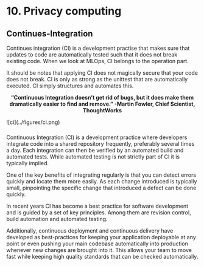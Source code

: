 # 10. Privacy computing


## Continues-Integration

Continues integration (CI) is a development practise that makes sure that updates to code 
are automatically tested such that it does not break existing code. When we look at MLOps,
CI belongs to the operation part. 

It should be notes that applying CI does not magically secure that your code does not break.
CI is only as strong as the unittest that are automatically executed. CI simply structures and
automates this.

<p align="center">
<b> “Continuous Integration doesn’t get rid of bugs, but it does make them dramatically easier to find and remove.” -Martin Fowler, Chief Scientist, ThoughtWorks </b>
</p>
![ci](../figures/ci.png)



### 
Continuous Integration (CI) is a development practice where developers integrate code into a shared repository frequently, preferably several times a day. Each integration can then be verified by an automated build and automated tests. While automated testing is not strictly part of CI it is typically implied.

One of the key benefits of integrating regularly is that you can detect errors quickly and locate them more easily. As each change introduced is typically small, pinpointing the specific change that introduced a defect can be done quickly.

In recent years CI has become a best practice for software development and is guided by a set of key principles. Among them are revision control, build automation and automated testing.

Additionally, continuous deployment and continuous delivery have developed as best-practices for keeping your application deployable at any point or even pushing your main codebase automatically into production whenever new changes are brought into it. This allows your team to move fast while keeping high quality standards that can be checked automatically.




